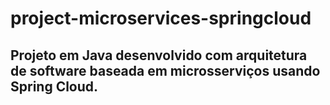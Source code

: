 # project-microservices-springcloud

## Projeto em Java desenvolvido com arquitetura de software baseada em microsserviços usando Spring Cloud.
